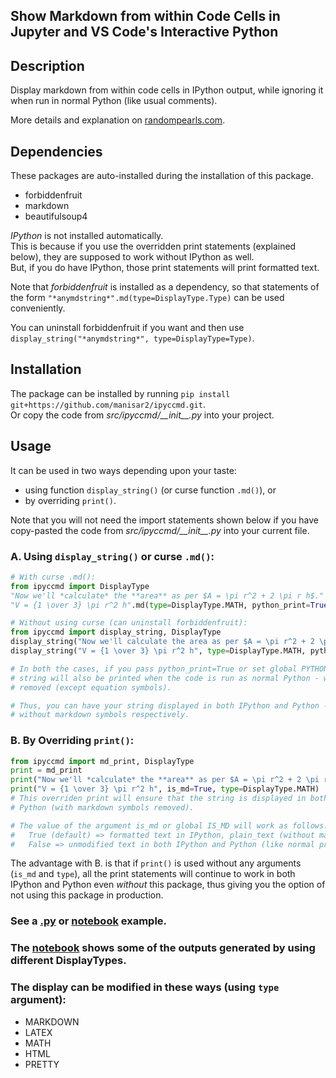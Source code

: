 ## Show Markdown from within Code Cells in Jupyter and VS Code's Interactive Python

## Description
Display markdown from within code cells in IPython output, while ignoring it when run in normal Python (like usual comments).

More details and explanation on [randompearls.com](https://randompearls.com/science-and-technology/information-technology/coding-and-development-reference-and-tools/show-markdown-within-code-cells-jupyter-and-vs-code-interactive-python/).

## Dependencies
These packages are auto-installed during the installation of this package.
* forbiddenfruit
* markdown
* beautifulsoup4

*IPython* is not installed automatically.<br>
This is because if you use the overridden print statements (explained below), they are supposed to work without IPython as well.<br>
But, if you do have IPython, those print statements will print formatted text.

Note that *forbiddenfruit* is installed as a dependency, so that statements of the form `"*anymdstring*".md(type=DisplayType.Type)` can be used conveniently.<br>

You can uninstall forbiddenfruit if you want and then use `display_string("*anymdstring*", type=DisplayType=Type)`.

## Installation
The package can be installed by running `pip install git+https://github.com/manisar2/ipyccmd.git`.
<br>Or copy the code from *src/ipyccmd/\_\_init\_\_.py* into your project.

## Usage
It can be used in two ways depending upon your taste:
* using function `display_string()` (or curse function `.md()`), or 
* by overriding `print()`.

Note that you will not need the import statements shown below if you have copy-pasted the code from *src/ipyccmd/\_\_init\_\_.py* into your current file.

### A. Using `display_string()` or curse `.md()`:
```python
# With curse .md():
from ipyccmd import DisplayType
"Now we'll *calculate* the **area** as per $A = \pi r^2 + 2 \pi r h$.".md()
"V = {1 \over 3} \pi r^2 h".md(type=DisplayType.MATH, python_print=True)

# Without using curse (can uninstall forbiddenfruit):
from ipyccmd import display_string, DisplayType
display_string("Now we'll calculate the area as per $A = \pi r^2 + 2 \pi r h$.")
display_string("V = {1 \over 3} \pi r^2 h", type=DisplayType.MATH, python_print=True)

# In both the cases, if you pass python_print=True or set global PYTHON_PRINT=True (default), the
# string will also be printed when the code is run as normal Python - with markdown symbols
# removed (except equation symbols).

# Thus, you can have your string displayed in both IPython and Python - with formatting and
# without markdown symbols respectively.
```
### B. By Overriding `print()`:
```python
from ipyccmd import md_print, DisplayType
print = md_print
print("Now we'll *calculate* the **area** as per $A = \pi r^2 + 2 \pi r h$.")
print("V = {1 \over 3} \pi r^2 h", is_md=True, type=DisplayType.MATH)
# This overriden print will ensure that the string is displayed in both IPython (formatted) and
# Python (with markdown symbols removed).

# The value of the argument is_md or global IS_MD will work as follows:
#   True (default) => formatted text in IPython, plain_text (without markdown symbols) in Python
#   False => unmodified text in both IPython and Python (like normal print)
```

The advantage with B. is that if `print()` is used without any arguments (`is_md` and `type`), all the print statements will continue to work in both IPython and Python even *without* this package, thus giving you the option of not using this package in production.

### See a [.py](example/example.py) or [notebook](example/ipy_md.ipynb) example.
### The [notebook](example/ipy_md.ipynb) shows some of the outputs generated by using different DisplayTypes. 

### The display can be modified in these ways (using `type` argument):
* MARKDOWN
* LATEX
* MATH
* HTML
* PRETTY

